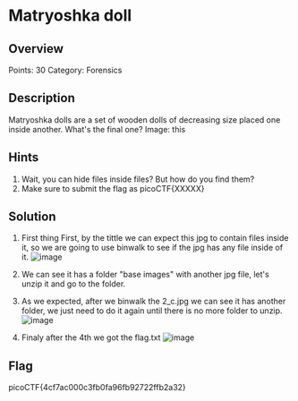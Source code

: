 # Matryoshka doll

## Overview
Points: 30
Category: Forensics  

## Description
Matryoshka dolls are a set of wooden dolls of decreasing size placed one inside another. What's the final one? Image: this

## Hints

1. Wait, you can hide files inside files? But how do you find them?
2. Make sure to submit the flag as picoCTF{XXXXX}

## Solution

1. First thing First, by the tittle we can expect this jpg to contain files inside it, so we are going to use binwalk to see if the jpg has any file inside of it.
![image](https://user-images.githubusercontent.com/115586420/199639805-40a44778-a7bc-424a-86dc-95f6dc01c006.png)

2. We can see it has a folder "base images" with another jpg file, let's unzip it and go to the folder.

3. As we expected, after we binwalk the 2_c.jpg we can see it has another folder, we just need to do it again until there is no more folder to unzip.
![image](https://user-images.githubusercontent.com/115586420/199639856-23c59578-fe5b-49fc-ba6e-aca0791a2393.png)

4. Finaly after the 4th we got the flag.txt
![image](https://user-images.githubusercontent.com/115586420/199639882-5f507e76-0b0b-4fba-b1ca-458bc407e76d.png)

## Flag

picoCTF{4cf7ac000c3fb0fa96fb92722ffb2a32}                                                     

